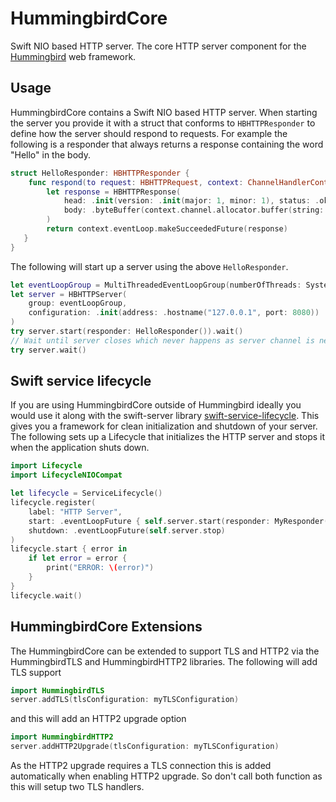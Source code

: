 # HummingbirdCore

Swift NIO based HTTP server. The core HTTP server component for the [Hummingbird](https://github.com/hummingbird-project/hummingbird) web framework. 

## Usage

HummingbirdCore contains a Swift NIO based HTTP server. When starting the server you provide it with a struct that conforms to `HBHTTPResponder` to define how the server should respond to requests. For example the following is a responder that always returns a response containing the word "Hello" in the body. 

```swift
struct HelloResponder: HBHTTPResponder {
    func respond(to request: HBHTTPRequest, context: ChannelHandlerContext) -> EventLoopFuture<HBHTTPResponse> {
        let response = HBHTTPResponse(
            head: .init(version: .init(major: 1, minor: 1), status: .ok),
            body: .byteBuffer(context.channel.allocator.buffer(string: "Hello"))
        )
        return context.eventLoop.makeSucceededFuture(response)
   }
}    
```

The following will start up a server using the above `HelloResponder`.

```swift
let eventLoopGroup = MultiThreadedEventLoopGroup(numberOfThreads: System.coreCount)
let server = HBHTTPServer(
    group: eventLoopGroup, 
    configuration: .init(address: .hostname("127.0.0.1", port: 8080))
)
try server.start(responder: HelloResponder()).wait()
// Wait until server closes which never happens as server channel is never closed
try server.wait()
```

## Swift service lifecycle

If you are using HummingbirdCore outside of Hummingbird ideally you would use it along with the swift-server library [swift-service-lifecycle](https://github.com/swift-server/swift-service-lifecycle). This gives you a framework for clean initialization and shutdown of your server. The following sets up a Lifecycle that initializes the HTTP server and stops it when the application shuts down.
```swift
import Lifecycle
import LifecycleNIOCompat

let lifecycle = ServiceLifecycle()
lifecycle.register(
    label: "HTTP Server",
    start: .eventLoopFuture { self.server.start(responder: MyResponder()) },
    shutdown: .eventLoopFuture(self.server.stop)
)
lifecycle.start { error in
    if let error = error {
        print("ERROR: \(error)")
    }
}
lifecycle.wait()
```

## HummingbirdCore Extensions

The HummingbirdCore can be extended to support TLS and HTTP2 via the HummingbirdTLS and HummingbirdHTTP2 libraries. The following will add TLS support
```swift
import HummingbirdTLS
server.addTLS(tlsConfiguration: myTLSConfiguration)
```
and this will add an HTTP2 upgrade option
```swift
import HummingbirdHTTP2
server.addHTTP2Upgrade(tlsConfiguration: myTLSConfiguration)
```
As the HTTP2 upgrade requires a TLS connection this is added automatically when enabling HTTP2 upgrade. So don't call both function as this will setup two TLS handlers.
